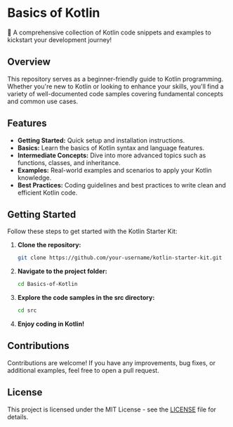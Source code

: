 # Basics of Kotlin

🚀 A comprehensive collection of Kotlin code snippets and examples to kickstart your development journey!

## Overview

This repository serves as a beginner-friendly guide to Kotlin programming. Whether you're new to Kotlin or looking to enhance your skills, you'll find a variety of well-documented code samples covering fundamental concepts and common use cases.

## Features

- **Getting Started:** Quick setup and installation instructions.
- **Basics:** Learn the basics of Kotlin syntax and language features.
- **Intermediate Concepts:** Dive into more advanced topics such as functions, classes, and inheritance.
- **Examples:** Real-world examples and scenarios to apply your Kotlin knowledge.
- **Best Practices:** Coding guidelines and best practices to write clean and efficient Kotlin code.

## Getting Started

Follow these steps to get started with the Kotlin Starter Kit:

1. **Clone the repository:**
   ```bash
   git clone https://github.com/your-username/kotlin-starter-kit.git

2. **Navigate to the project folder:**
   ```bash
   cd Basics-of-Kotlin

3. **Explore the code samples in the src directory:**
   ```bash
   cd src

4. **Enjoy coding in Kotlin!**

## Contributions

Contributions are welcome! If you have any improvements, bug fixes, or additional examples, feel free to open a pull request.

## License
This project is licensed under the MIT License - see the [LICENSE](https://github.com/GeekLord04/Basics-of-Kotlin/blob/master/LICENSE) file for details.
